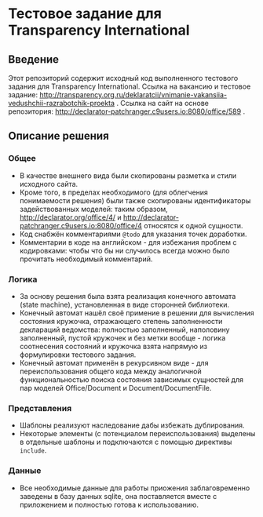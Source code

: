 # Тестовое задание для Transparency International

## Введение
Этот репозиторий содержит исходный код выполненного тестового задания для Transparency International.
Ссылка на вакансию и тестовое задание: http://transparency.org.ru/deklaratcii/vnimanie-vakansiia-vedushchii-razrabotchik-proekta .
Ссылка на сайт на основе репозитория: http://declarator-patchranger.c9users.io:8080/office/589 .

## Описание решения
### Общее
- В качестве внешнего вида были скопированы разметка и стили исходного сайта.
- Кроме того, в пределах необходимого (для облегчения понимаемости решения) были
также скопированы идентификаторы задействованных моделей: таким образом,
http://declarator.org/office/4/ и http://declarator-patchranger.c9users.io:8080/office/4
относятся к одной сущности.
- Код снабжён комментариями `@todo` для указания точек доработки.
- Комментарии в коде на английском - для избежания проблем с кодировками: чтобы
что бы ни случилось всегда можно было прочитать необходимый комментарий.
### Логика
- За основу решения была взята реализация конечного автомата (state machine),
установленная в виде сторонней библиотеки.
- Конечный автомат нашёл своё примение в решении для вычисления состояния кружочка,
отражающего степень заполненности деклараций ведомства: полностью заполненный,
наполовину заполненный, пустой кружочек и без метки вообще - логика соотнесения
состояний и кружочка взята напрямую из формулировки тестового задания.
- Конечный автомат применён в рекурсивном виде - для переиспользования общего кода
между аналогичной функциональностью поиска состояния зависимых сущностей для
пар моделей Office/Document и Document/DocumentFile.
### Представления
- Шаблоны реализуют наследование дабы избежать дублирования.
- Некоторые элементы (с потенциалом переиспользования) выделены в отдельные шаблоны
и подключаются с помощью директивы `include`.
### Данные
- Все необходимые данные для работы приожения заблаговременно заведены в базу данных
sqlite, она поставляется вместе с приложением и полностью готова к использованию.